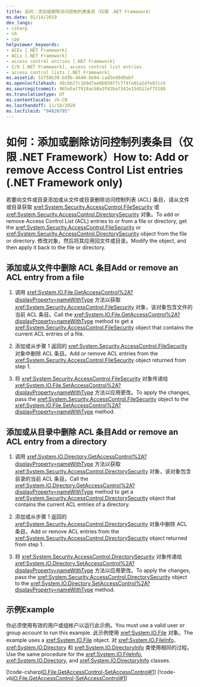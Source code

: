 ```yaml
---
title: 如何：添加或删除访问控制列表条目（仅限 .NET Framework）
ms.date: 01/14/2019
dev_langs:
- csharp
- vb
- cpp
helpviewer_keywords:
- ACEs [.NET Framework]
- ACLs [.NET Framework]
- access control entries [.NET Framework]
- I/O [.NET Framework], access control list entries
- access control lists [.NET Framework]
ms.assetid: 53758b39-bd9b-4640-bb04-cad5ed8d0abf
ms.openlocfilehash: 49cbb27c1b9d7ae0b05077c7f4fe01a2dfe87ccb
ms.sourcegitcommit: 965a5af7918acb0a3fd3baf342e15d511ef75188
ms.translationtype: HT
ms.contentlocale: zh-CN
ms.lasthandoff: 11/18/2020
ms.locfileid: "94820795"
---
```

# <a name="how-to-add-or-remove-access-control-list-entries-net-framework-only"></a><span data-ttu-id="7a108-102">如何：添加或删除访问控制列表条目（仅限 .NET Framework）</span><span class="sxs-lookup"><span data-stu-id="7a108-102">How to: Add or remove Access Control List entries (.NET Framework only)</span></span>

<span data-ttu-id="7a108-103">若要向文件或目录添加或从文件或目录删除访问控制列表 (ACL) 条目，请从文件或目录获取 <xref:System.Security.AccessControl.FileSecurity> 或 <xref:System.Security.AccessControl.DirectorySecurity> 对象。</span><span class="sxs-lookup"><span data-stu-id="7a108-103">To add or remove Access Control List (ACL) entries to or from a file or directory, get the <xref:System.Security.AccessControl.FileSecurity> or <xref:System.Security.AccessControl.DirectorySecurity> object from the file or directory.</span></span> <span data-ttu-id="7a108-104">修改对象，然后将其应用回文件或目录。</span><span class="sxs-lookup"><span data-stu-id="7a108-104">Modify the object, and then apply it back to the file or directory.</span></span>  
  
## <a name="add-or-remove-an-acl-entry-from-a-file"></a><span data-ttu-id="7a108-105">添加或从文件中删除 ACL 条目</span><span class="sxs-lookup"><span data-stu-id="7a108-105">Add or remove an ACL entry from a file</span></span>  
  
1. <span data-ttu-id="7a108-106">调用 <xref:System.IO.File.GetAccessControl%2A?displayProperty=nameWithType> 方法以获取 <xref:System.Security.AccessControl.FileSecurity> 对象，该对象包含文件的当前 ACL 条目。</span><span class="sxs-lookup"><span data-stu-id="7a108-106">Call the <xref:System.IO.File.GetAccessControl%2A?displayProperty=nameWithType> method to get a <xref:System.Security.AccessControl.FileSecurity> object that contains the current ACL entries of a file.</span></span>  
  
2. <span data-ttu-id="7a108-107">添加或从步骤 1 返回的 <xref:System.Security.AccessControl.FileSecurity> 对象中删除 ACL 条目。</span><span class="sxs-lookup"><span data-stu-id="7a108-107">Add or remove ACL entries from the <xref:System.Security.AccessControl.FileSecurity> object returned from step 1.</span></span>  
  
3. <span data-ttu-id="7a108-108">将 <xref:System.Security.AccessControl.FileSecurity> 对象传递给 <xref:System.IO.File.SetAccessControl%2A?displayProperty=nameWithType> 方法以应用更改。</span><span class="sxs-lookup"><span data-stu-id="7a108-108">To apply the changes, pass the <xref:System.Security.AccessControl.FileSecurity> object to the <xref:System.IO.File.SetAccessControl%2A?displayProperty=nameWithType> method.</span></span>  
  
## <a name="add-or-remove-an-acl-entry-from-a-directory"></a><span data-ttu-id="7a108-109">添加或从目录中删除 ACL 条目</span><span class="sxs-lookup"><span data-stu-id="7a108-109">Add or remove an ACL entry from a directory</span></span>  
  
1. <span data-ttu-id="7a108-110">调用 <xref:System.IO.Directory.GetAccessControl%2A?displayProperty=nameWithType> 方法以获取 <xref:System.Security.AccessControl.DirectorySecurity> 对象，该对象包含目录的当前 ACL 条目。</span><span class="sxs-lookup"><span data-stu-id="7a108-110">Call the <xref:System.IO.Directory.GetAccessControl%2A?displayProperty=nameWithType> method to get a <xref:System.Security.AccessControl.DirectorySecurity> object that contains the current ACL entries of a directory.</span></span>  
  
2. <span data-ttu-id="7a108-111">添加或从步骤 1 返回的 <xref:System.Security.AccessControl.DirectorySecurity> 对象中删除 ACL 条目。</span><span class="sxs-lookup"><span data-stu-id="7a108-111">Add or remove ACL entries from the <xref:System.Security.AccessControl.DirectorySecurity> object returned from step 1.</span></span>  
  
3. <span data-ttu-id="7a108-112">将 <xref:System.Security.AccessControl.DirectorySecurity> 对象传递给 <xref:System.IO.Directory.SetAccessControl%2A?displayProperty=nameWithType> 方法以应用更改。</span><span class="sxs-lookup"><span data-stu-id="7a108-112">To apply the changes, pass the <xref:System.Security.AccessControl.DirectorySecurity> object to the <xref:System.IO.Directory.SetAccessControl%2A?displayProperty=nameWithType> method.</span></span>  
  
## <a name="example"></a><span data-ttu-id="7a108-113">示例</span><span class="sxs-lookup"><span data-stu-id="7a108-113">Example</span></span>  
 <span data-ttu-id="7a108-114">你必须使用有效的用户或组帐户以运行此示例。</span><span class="sxs-lookup"><span data-stu-id="7a108-114">You must use a valid user or group account to run this example.</span></span> <span data-ttu-id="7a108-115">此示例使用 <xref:System.IO.File> 对象。</span><span class="sxs-lookup"><span data-stu-id="7a108-115">The example uses a <xref:System.IO.File> object.</span></span> <span data-ttu-id="7a108-116">对 <xref:System.IO.FileInfo>、<xref:System.IO.Directory> 和 <xref:System.IO.DirectoryInfo> 类使用相同的过程。</span><span class="sxs-lookup"><span data-stu-id="7a108-116">Use the same procedure for the <xref:System.IO.FileInfo>, <xref:System.IO.Directory>, and <xref:System.IO.DirectoryInfo> classes.</span></span>

 [!code-csharp[IO.File.GetAccessControl-SetAccessControl#1](../../../samples/snippets/csharp/VS_Snippets_CLR/IO.File.GetAccessControl-SetAccessControl/CS/sample.cs#1)]
 [!code-vb[IO.File.GetAccessControl-SetAccessControl#1](../../../samples/snippets/visualbasic/VS_Snippets_CLR/IO.File.GetAccessControl-SetAccessControl/VB/sample.vb#1)]  
